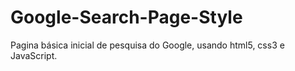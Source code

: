 # Google-Search-Page-Style
Pagina básica inicial de pesquisa do Google, usando  html5, css3 e JavaScript.
